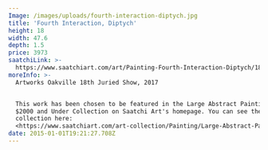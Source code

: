 ```yaml
---
Image: /images/uploads/fourth-interaction-diptych.jpg
title: 'Fourth Interaction, Diptych'
height: 18
width: 47.6
depth: 1.5
price: 3973
saatchiLink: >-
  https://www.saatchiart.com/art/Painting-Fourth-Interaction-Diptych/189576/2494452/view
moreInfo: >-
  Artworks Oakville 18th Juried Show, 2017


  This work has been chosen to be featured in the Large Abstract Paintings for
  $2000 and Under Collection on Saatchi Art's homepage. You can see the
  collection here:
  <https://www.saatchiart.com/art-collection/Painting/Large-Abstract-Paintings-for-2000-and-Under/153961/107187/view>
date: 2015-01-01T19:21:27.708Z
---
```


